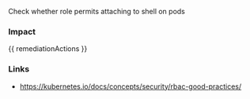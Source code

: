 
Check whether role permits attaching to shell on pods

### Impact
<!-- Add Impact here -->

<!-- DO NOT CHANGE -->
{{ remediationActions }}

### Links
- https://kubernetes.io/docs/concepts/security/rbac-good-practices/


